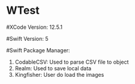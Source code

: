 # WTest

#XCode Version: 12.5.1

#Swift Version: 5

#Swift Package Manager:
1. CodableCSV: Used to parse CSV file to object
1. Realm: Used to save local data
1. Kingfisher: User do load the images